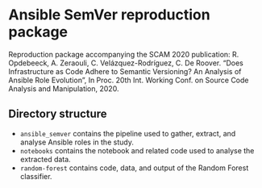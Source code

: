# Ansible SemVer reproduction package

Reproduction package accompanying the SCAM 2020 publication: R. Opdebeeck, A. Zeraouli, C. Velázquez-Rodríguez, C. De Roover. “Does Infrastructure as Code Adhere to Semantic Versioning? An Analysis of Ansible Role Evolution”, In Proc. 20th Int. Working Conf. on Source Code Analysis and Manipulation, 2020.

## Directory structure

- `ansible_semver` contains the pipeline used to gather, extract, and analyse Ansible roles in the study.
- `notebooks` contains the notebook and related code used to analyse the extracted data.
- `random-forest` contains code, data, and output of the Random Forest classifier.
